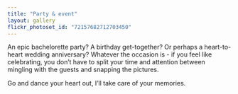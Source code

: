 ```yaml
---
title: "Party & event"
layout: gallery
flickr_photoset_id: "72157682712703450" 
---
```


An epic bachelorette party? A birthday get-together? Or perhaps a heart-to-heart wedding anniversary? 
Whatever the occasion is - if you feel like celebrating, you don’t have to split your time and attention between mingling with the guests and snapping the pictures. 

Go and dance your heart out, I’ll take care of your memories. 